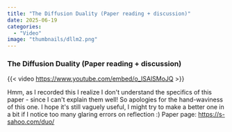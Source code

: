 ```yaml
---
title: "The Diffusion Duality (Paper reading + discussion)"
date: 2025-06-19
categories: 
  - "Video"
image: "thumbnails/dllm2.png"
---
```


### The Diffusion Duality (Paper reading + discussion)

{{< video https://www.youtube.com/embed/o_ISAlSMoJQ >}}

Hmm, as I recorded this I realize I don't understand the specifics of this paper - since I can't explain them well! So apologies for the hand-waviness of this one. I hope it's still vaguely useful, I might try to make a better one in a bit if I notice too many glaring errors on reflection :)
Paper page: https://s-sahoo.com/duo/